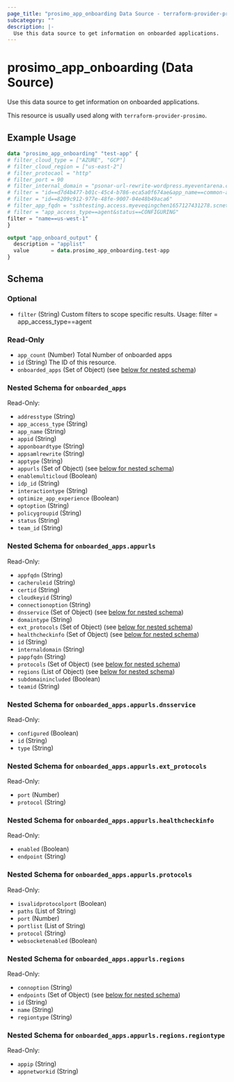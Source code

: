 ```yaml
---
page_title: "prosimo_app_onboarding Data Source - terraform-provider-prosimo"
subcategory: ""
description: |-
  Use this data source to get information on onboarded applications.
---
```


# prosimo_app_onboarding (Data Source)

Use this data source to get information on onboarded applications.

This resource is usually used along with `terraform-provider-prosimo`.



## Example Usage

```terraform
data "prosimo_app_onboarding" "test-app" {
# filter_cloud_type = ["AZURE", "GCP"]
# filter_cloud_region = ["us-east-2"]
# filter_protocaol = "http"
# filter_port = 90
# filter_internal_domain = "psonar-url-rewrite-wordpress.myeventarena.com"
# filter = "id==d7d4b477-b01c-45c4-b786-eca5a0f674ae&app_name==common-app"
# filter = "id==8209c912-977e-48fe-9007-04e48b49aca6"
# filter_app_fqdn = "sshtesting.access.myeveqingchen1657127431278.scnetworkers.info"
# filter = "app_access_type==agent&status==CONFIGURING"
filter = "name==us-west-1"
}

output "app_onboard_output" {
  description = "applist"
  value       = data.prosimo_app_onboarding.test-app
}
```

<!-- schema generated by tfplugindocs -->
## Schema

### Optional

- `filter` (String) Custom filters to scope specific results. Usage: filter = app_access_type==agent

### Read-Only

- `app_count` (Number) Total Number of onboarded apps
- `id` (String) The ID of this resource.
- `onboarded_apps` (Set of Object) (see [below for nested schema](#nestedatt--onboarded_apps))

<a id="nestedatt--onboarded_apps"></a>
### Nested Schema for `onboarded_apps`

Read-Only:

- `addresstype` (String)
- `app_access_type` (String)
- `app_name` (String)
- `appid` (String)
- `apponboardtype` (String)
- `appsamlrewrite` (String)
- `apptype` (String)
- `appurls` (Set of Object) (see [below for nested schema](#nestedobjatt--onboarded_apps--appurls))
- `enablemulticloud` (Boolean)
- `idp_id` (String)
- `interactiontype` (String)
- `optimize_app_experience` (Boolean)
- `optoption` (String)
- `policygroupid` (String)
- `status` (String)
- `team_id` (String)

<a id="nestedobjatt--onboarded_apps--appurls"></a>
### Nested Schema for `onboarded_apps.appurls`

Read-Only:

- `appfqdn` (String)
- `cacheruleid` (String)
- `certid` (String)
- `cloudkeyid` (String)
- `connectionoption` (String)
- `dnsservice` (Set of Object) (see [below for nested schema](#nestedobjatt--onboarded_apps--appurls--dnsservice))
- `domaintype` (String)
- `ext_protocols` (Set of Object) (see [below for nested schema](#nestedobjatt--onboarded_apps--appurls--ext_protocols))
- `healthcheckinfo` (Set of Object) (see [below for nested schema](#nestedobjatt--onboarded_apps--appurls--healthcheckinfo))
- `id` (String)
- `internaldomain` (String)
- `pappfqdn` (String)
- `protocols` (Set of Object) (see [below for nested schema](#nestedobjatt--onboarded_apps--appurls--protocols))
- `regions` (List of Object) (see [below for nested schema](#nestedobjatt--onboarded_apps--appurls--regions))
- `subdomainincluded` (Boolean)
- `teamid` (String)

<a id="nestedobjatt--onboarded_apps--appurls--dnsservice"></a>
### Nested Schema for `onboarded_apps.appurls.dnsservice`

Read-Only:

- `configured` (Boolean)
- `id` (String)
- `type` (String)


<a id="nestedobjatt--onboarded_apps--appurls--ext_protocols"></a>
### Nested Schema for `onboarded_apps.appurls.ext_protocols`

Read-Only:

- `port` (Number)
- `protocol` (String)


<a id="nestedobjatt--onboarded_apps--appurls--healthcheckinfo"></a>
### Nested Schema for `onboarded_apps.appurls.healthcheckinfo`

Read-Only:

- `enabled` (Boolean)
- `endpoint` (String)


<a id="nestedobjatt--onboarded_apps--appurls--protocols"></a>
### Nested Schema for `onboarded_apps.appurls.protocols`

Read-Only:

- `isvalidprotocolport` (Boolean)
- `paths` (List of String)
- `port` (Number)
- `portlist` (List of String)
- `protocol` (String)
- `websocketenabled` (Boolean)


<a id="nestedobjatt--onboarded_apps--appurls--regions"></a>
### Nested Schema for `onboarded_apps.appurls.regions`

Read-Only:

- `connoption` (String)
- `endpoints` (Set of Object) (see [below for nested schema](#nestedobjatt--onboarded_apps--appurls--regions--endpoints))
- `id` (String)
- `name` (String)
- `regiontype` (String)

<a id="nestedobjatt--onboarded_apps--appurls--regions--endpoints"></a>
### Nested Schema for `onboarded_apps.appurls.regions.regiontype`

Read-Only:

- `appip` (String)
- `appnetworkid` (String)


